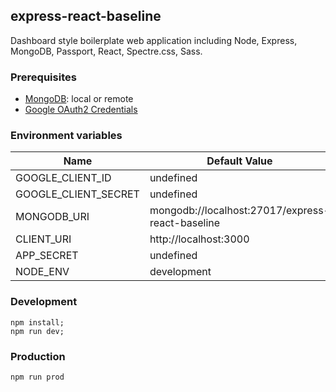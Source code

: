 ## express-react-baseline
Dashboard style boilerplate web application including Node, Express, MongoDB, Passport, React, Spectre.css, Sass.

### Prerequisites
* [MongoDB](https://www.mongodb.com/): local or remote
* [Google OAuth2 Credentials](https://developers.google.com/identity/protocols/OpenIDConnect#getcredentials)

### Environment variables
| Name                 | Default Value                                    |
|----------------------|--------------------------------------------------|
| GOOGLE_CLIENT_ID     | undefined                                        |
| GOOGLE_CLIENT_SECRET | undefined                                        |
| MONGODB_URI          | mongodb://localhost:27017/express-react-baseline |
| CLIENT_URI           | http://localhost:3000                            |
| APP_SECRET           | undefined                                        |
| NODE_ENV             | development                                      |

### Development
```
npm install;
npm run dev;
```

### Production
```
npm run prod
```
